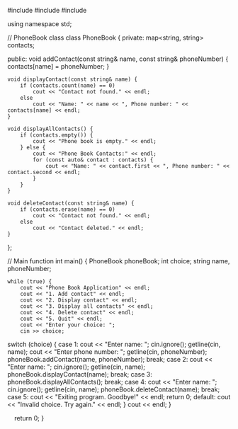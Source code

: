 #include <iostream>
#include <string>
#include <map>

using namespace std;

// PhoneBook class
class PhoneBook {
private:
    map<string, string> contacts;

public:
    void addContact(const string& name, const string& phoneNumber) {
        contacts[name] = phoneNumber;
    }

    void displayContact(const string& name) {
        if (contacts.count(name) == 0)
            cout << "Contact not found." << endl;
        else
            cout << "Name: " << name << ", Phone number: " << contacts[name] << endl;
    }

    void displayAllContacts() {
        if (contacts.empty()) {
            cout << "Phone book is empty." << endl;
        } else {
            cout << "Phone Book Contacts:" << endl;
            for (const auto& contact : contacts) {
                cout << "Name: " << contact.first << ", Phone number: " << contact.second << endl;
            }
        }
    }

    void deleteContact(const string& name) {
        if (contacts.erase(name) == 0)
            cout << "Contact not found." << endl;
        else
            cout << "Contact deleted." << endl;
    }
};

// Main function
int main() {
    PhoneBook phoneBook;
    int choice;
    string name, phoneNumber;

    while (true) {
        cout << "Phone Book Application" << endl;
        cout << "1. Add contact" << endl;
        cout << "2. Display contact" << endl;
        cout << "3. Display all contacts" << endl;
        cout << "4. Delete contact" << endl;
        cout << "5. Quit" << endl;
        cout << "Enter your choice: ";
        cin >> choice;
   switch (choice) {
            case 1:
                cout << "Enter name: ";
                cin.ignore();
                getline(cin, name);
                cout << "Enter phone number: ";
                getline(cin, phoneNumber);
                phoneBook.addContact(name, phoneNumber);
                break;
            case 2:
                cout << "Enter name: ";
                cin.ignore();
                getline(cin, name);
                phoneBook.displayContact(name);
                break;
            case 3:
                phoneBook.displayAllContacts();
                break;
            case 4:
                cout << "Enter name: ";
                cin.ignore();
                getline(cin, name);
                phoneBook.deleteContact(name);
                break;
            case 5:
                cout << "Exiting program. Goodbye!" << endl;
                return 0;
            default:
                cout << "Invalid choice. Try again." << endl;
        }
        cout << endl;
    }

    return 0;
}
